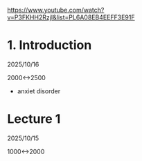 https://www.youtube.com/watch?v=P3FKHH2RzjI&list=PL6A08EB4EEFF3E91F

# 1. Introduction

2025/10/16

2000<->2500

- anxiet disorder

# Lecture 1

2025/10/15

1000<->2000
